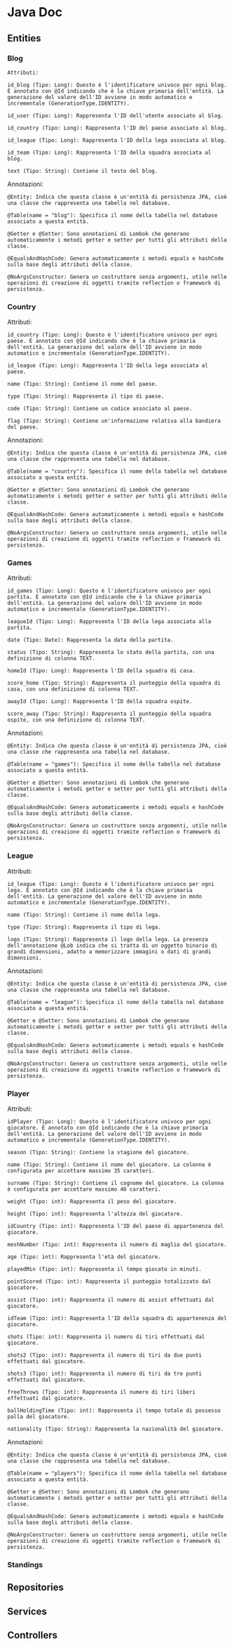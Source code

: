# Java Doc

## Entities

### Blog

    Attributi:

    id_blog (Tipo: Long): Questo è l'identificatore univoco per ogni blog. È annotato con @Id indicando che è la chiave primaria dell'entità. La generazione del valore dell'ID avviene in modo automatico e incrementale (GenerationType.IDENTITY).

    id_user (Tipo: Long): Rappresenta l'ID dell'utente associato al blog.

    id_country (Tipo: Long): Rappresenta l'ID del paese associato al blog.

    id_league (Tipo: Long): Rappresenta l'ID della lega associata al blog.

    id_team (Tipo: Long): Rappresenta l'ID della squadra associata al blog.

    text (Tipo: String): Contiene il testo del blog.

Annotazioni:

    @Entity: Indica che questa classe è un'entità di persistenza JPA, cioè una classe che rappresenta una tabella nel database.

    @Table(name = "blog"): Specifica il nome della tabella nel database associato a questa entità.

    @Getter e @Setter: Sono annotazioni di Lombok che generano automaticamente i metodi getter e setter per tutti gli attributi della classe.

    @EqualsAndHashCode: Genera automaticamente i metodi equals e hashCode sulla base degli attributi della classe.

    @NoArgsConstructor: Genera un costruttore senza argomenti, utile nelle operazioni di creazione di oggetti tramite reflection o framework di persistenza.

### Country

Attributi:

    id_country (Tipo: Long): Questo è l'identificatore univoco per ogni paese. È annotato con @Id indicando che è la chiave primaria dell'entità. La generazione del valore dell'ID avviene in modo automatico e incrementale (GenerationType.IDENTITY).

    id_league (Tipo: Long): Rappresenta l'ID della lega associata al paese.

    name (Tipo: String): Contiene il nome del paese.

    type (Tipo: String): Rappresenta il tipo di paese.

    code (Tipo: String): Contiene un codice associato al paese.

    flag (Tipo: String): Contiene un'informazione relativa alla bandiera del paese.

Annotazioni:

    @Entity: Indica che questa classe è un'entità di persistenza JPA, cioè una classe che rappresenta una tabella nel database.

    @Table(name = "country"): Specifica il nome della tabella nel database associato a questa entità.

    @Getter e @Setter: Sono annotazioni di Lombok che generano automaticamente i metodi getter e setter per tutti gli attributi della classe.

    @EqualsAndHashCode: Genera automaticamente i metodi equals e hashCode sulla base degli attributi della classe.

    @NoArgsConstructor: Genera un costruttore senza argomenti, utile nelle operazioni di creazione di oggetti tramite reflection o framework di persistenza.

### Games

Attributi:

    id_games (Tipo: Long): Questo è l'identificatore univoco per ogni partita. È annotato con @Id indicando che è la chiave primaria dell'entità. La generazione del valore dell'ID avviene in modo automatico e incrementale (GenerationType.IDENTITY).

    leagueId (Tipo: Long): Rappresenta l'ID della lega associata alla partita.

    date (Tipo: Date): Rappresenta la data della partita.

    status (Tipo: String): Rappresenta lo stato della partita, con una definizione di colonna TEXT.

    homeId (Tipo: Long): Rappresenta l'ID della squadra di casa.

    score_home (Tipo: String): Rappresenta il punteggio della squadra di casa, con una definizione di colonna TEXT.

    awayId (Tipo: Long): Rappresenta l'ID della squadra ospite.

    score_away (Tipo: String): Rappresenta il punteggio della squadra ospite, con una definizione di colonna TEXT.

Annotazioni:

    @Entity: Indica che questa classe è un'entità di persistenza JPA, cioè una classe che rappresenta una tabella nel database.

    @Table(name = "games"): Specifica il nome della tabella nel database associato a questa entità.

    @Getter e @Setter: Sono annotazioni di Lombok che generano automaticamente i metodi getter e setter per tutti gli attributi della classe.

    @EqualsAndHashCode: Genera automaticamente i metodi equals e hashCode sulla base degli attributi della classe.

    @NoArgsConstructor: Genera un costruttore senza argomenti, utile nelle operazioni di creazione di oggetti tramite reflection o framework di persistenza.

### League

Attributi:

    id_league (Tipo: Long): Questo è l'identificatore univoco per ogni lega. È annotato con @Id indicando che è la chiave primaria dell'entità. La generazione del valore dell'ID avviene in modo automatico e incrementale (GenerationType.IDENTITY).

    name (Tipo: String): Contiene il nome della lega.

    type (Tipo: String): Rappresenta il tipo di lega.

    logo (Tipo: String): Rappresenta il logo della lega. La presenza dell'annotazione @Lob indica che si tratta di un oggetto binario di grandi dimensioni, adatto a memorizzare immagini o dati di grandi dimensioni.

Annotazioni:

    @Entity: Indica che questa classe è un'entità di persistenza JPA, cioè una classe che rappresenta una tabella nel database.

    @Table(name = "league"): Specifica il nome della tabella nel database associato a questa entità.

    @Getter e @Setter: Sono annotazioni di Lombok che generano automaticamente i metodi getter e setter per tutti gli attributi della classe.

    @EqualsAndHashCode: Genera automaticamente i metodi equals e hashCode sulla base degli attributi della classe.

    @NoArgsConstructor: Genera un costruttore senza argomenti, utile nelle operazioni di creazione di oggetti tramite reflection o framework di persistenza.

### Player

Attributi:

    idPlayer (Tipo: Long): Questo è l'identificatore univoco per ogni giocatore. È annotato con @Id indicando che è la chiave primaria dell'entità. La generazione del valore dell'ID avviene in modo automatico e incrementale (GenerationType.IDENTITY).

    season (Tipo: String): Contiene la stagione del giocatore.

    name (Tipo: String): Contiene il nome del giocatore. La colonna è configurata per accettare massimo 35 caratteri.

    surname (Tipo: String): Contiene il cognome del giocatore. La colonna è configurata per accettare massimo 40 caratteri.

    weight (Tipo: int): Rappresenta il peso del giocatore.

    height (Tipo: int): Rappresenta l'altezza del giocatore.

    idCountry (Tipo: int): Rappresenta l'ID del paese di appartenenza del giocatore.

    meshNumber (Tipo: int): Rappresenta il numero di maglia del giocatore.

    age (Tipo: int): Rappresenta l'età del giocatore.

    playedMin (Tipo: int): Rappresenta il tempo giocato in minuti.

    pointScored (Tipo: int): Rappresenta il punteggio totalizzato dal giocatore.

    assist (Tipo: int): Rappresenta il numero di assist effettuati dal giocatore.

    idTeam (Tipo: int): Rappresenta l'ID della squadra di appartenenza del giocatore.

    shots (Tipo: int): Rappresenta il numero di tiri effettuati dal giocatore.

    shots2 (Tipo: int): Rappresenta il numero di tiri da due punti effettuati dal giocatore.

    shots3 (Tipo: int): Rappresenta il numero di tiri da tre punti effettuati dal giocatore.

    freeThrows (Tipo: int): Rappresenta il numero di tiri liberi effettuati dal giocatore.

    ballHoldingTime (Tipo: int): Rappresenta il tempo totale di possesso palla del giocatore.

    nationality (Tipo: String): Rappresenta la nazionalità del giocatore.

Annotazioni:

    @Entity: Indica che questa classe è un'entità di persistenza JPA, cioè una classe che rappresenta una tabella nel database.

    @Table(name = "players"): Specifica il nome della tabella nel database associato a questa entità.

    @Getter e @Setter: Sono annotazioni di Lombok che generano automaticamente i metodi getter e setter per tutti gli attributi della classe.

    @EqualsAndHashCode: Genera automaticamente i metodi equals e hashCode sulla base degli attributi della classe.

    @NoArgsConstructor: Genera un costruttore senza argomenti, utile nelle operazioni di creazione di oggetti tramite reflection o framework di persistenza.

### Standings

## Repositories

## Services

## Controllers
